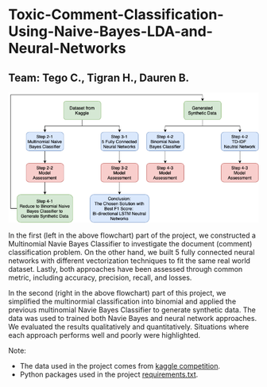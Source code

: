 # Toxic-Comment-Classification-Using-Naive-Bayes-LDA-and-Neural-Networks

## Team: Tego C., Tigran H., Dauren B.

![flowchart](https://github.com/Tego-Chang/Toxic-Comment-Classification-Using-Naive-Bayes-LDA-and-Neural-Networks/blob/main/Images/project%20flow%20chart_v2.drawio.png)


In the first (left in the above flowchart) part of the project, we constructed a Multinomial Navie Bayes Classifier to investigate the document (comment) classification problem. On the other hand, we built 5 fully connected neural networks with different vectorization techniques to fit the same real world dataset. Lastly, both approaches have been assessed through common metric, including accuracy, precision, recall, and losses. 


In the second (right in the above flowchart) part of this project, we simplified the multinormial classification into binomial and applied the previous multinomial Navie Bayes Classifier to generate synthetic data. The data was used to trained both Navie Bayes and neural network approaches. We evaluated the results qualitatively and quantitatively. Situations where each approach performs well and poorly were highlighted.

Note: 
- The data used in the project comes from [kaggle competition](https://www.kaggle.com/c/jigsaw-toxic-comment-classification-challenge/data).
- Python packages used in the project [requirements.txt](./requirements.txt).
